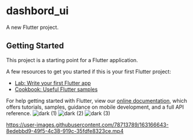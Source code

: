 # dashbord_ui

A new Flutter project.

## Getting Started

This project is a starting point for a Flutter application.

A few resources to get you started if this is your first Flutter project:

- [Lab: Write your first Flutter app](https://flutter.dev/docs/get-started/codelab)
- [Cookbook: Useful Flutter samples](https://flutter.dev/docs/cookbook)

For help getting started with Flutter, view our
[online documentation](https://flutter.dev/docs), which offers tutorials,
samples, guidance on mobile development, and a full API reference.
![dark (1)](https://user-images.githubusercontent.com/78713789/163166598-95bb9ab4-4ab6-4bdc-ac11-f96557440a00.png)
![dark (2)](https://user-images.githubusercontent.com/78713789/163166602-4219c988-309e-45c1-a289-527d5bf7820f.png)
![dark (3)](https://user-images.githubusercontent.com/78713789/163166636-9b4a690f-129a-4b53-8848-b60df203d5bd.png)


https://user-images.githubusercontent.com/78713789/163166643-8edebbd9-49f5-4c38-919c-35fdfe8323ce.mp4


